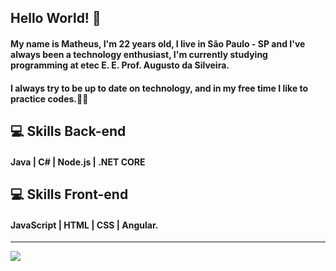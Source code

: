 ## Hello World! 👋

#### My name is Matheus, I'm 22 years old, I live in São Paulo - SP and I've always been a technology enthusiast, I'm currently studying programming at etec E. E. Prof. Augusto da Silveira. 
#### I always try to be up to date on technology, and in my free time I like to practice codes.👨‍💻



##  💻 Skills Back-end
#### Java | C# | Node.js | .NET CORE

##  💻 Skills Front-end 
#### JavaScript | HTML | CSS | Angular.

<hr>
<a href="https://www.linkedin.com/in/matheus-marcelo-neves/" alt="Linkedin">
   <img src="https://img.shields.io/badge/LinkedIn-0077B5?style=for-the-badge&logo=linkedin&logoColor=white"/>
</a>
